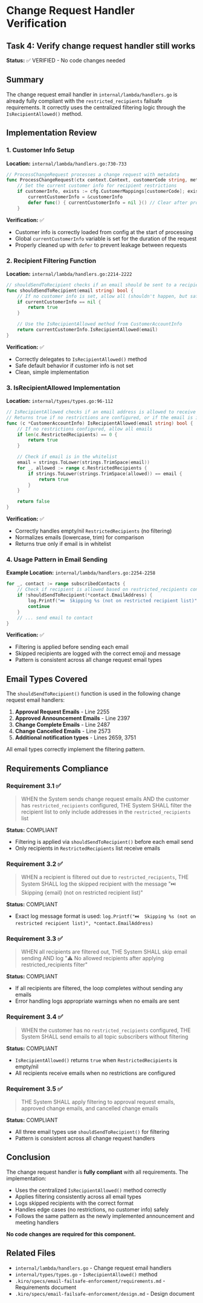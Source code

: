 # Change Request Handler Verification

## Task 4: Verify change request handler still works

**Status:** ✅ VERIFIED - No code changes needed

## Summary

The change request email handler in `internal/lambda/handlers.go` is already fully compliant with the `restricted_recipients` failsafe requirements. It correctly uses the centralized filtering logic through the `IsRecipientAllowed()` method.

## Implementation Review

### 1. Customer Info Setup

**Location:** `internal/lambda/handlers.go:730-733`

```go
// ProcessChangeRequest processes a change request with metadata
func ProcessChangeRequest(ctx context.Context, customerCode string, metadata *types.ChangeMetadata, cfg *types.Config, s3Bucket, s3Key string) error {
	// Set the current customer info for recipient restrictions
	if customerInfo, exists := cfg.CustomerMappings[customerCode]; exists {
		currentCustomerInfo = &customerInfo
		defer func() { currentCustomerInfo = nil }() // Clear after processing
	}
```

**Verification:** ✅ 
- Customer info is correctly loaded from config at the start of processing
- Global `currentCustomerInfo` variable is set for the duration of the request
- Properly cleaned up with `defer` to prevent leakage between requests

### 2. Recipient Filtering Function

**Location:** `internal/lambda/handlers.go:2214-2222`

```go
// shouldSendToRecipient checks if an email should be sent to a recipient based on restricted_recipients config
func shouldSendToRecipient(email string) bool {
	// If no customer info is set, allow all (shouldn't happen, but safe default)
	if currentCustomerInfo == nil {
		return true
	}

	// Use the IsRecipientAllowed method from CustomerAccountInfo
	return currentCustomerInfo.IsRecipientAllowed(email)
}
```

**Verification:** ✅
- Correctly delegates to `IsRecipientAllowed()` method
- Safe default behavior if customer info is not set
- Clean, simple implementation

### 3. IsRecipientAllowed Implementation

**Location:** `internal/types/types.go:96-112`

```go
// IsRecipientAllowed checks if an email address is allowed to receive emails
// Returns true if no restrictions are configured, or if the email is in the whitelist
func (c *CustomerAccountInfo) IsRecipientAllowed(email string) bool {
	// If no restrictions configured, allow all emails
	if len(c.RestrictedRecipients) == 0 {
		return true
	}

	// Check if email is in the whitelist
	email = strings.ToLower(strings.TrimSpace(email))
	for _, allowed := range c.RestrictedRecipients {
		if strings.ToLower(strings.TrimSpace(allowed)) == email {
			return true
		}
	}

	return false
}
```

**Verification:** ✅
- Correctly handles empty/nil `RestrictedRecipients` (no filtering)
- Normalizes emails (lowercase, trim) for comparison
- Returns true only if email is in whitelist

### 4. Usage Pattern in Email Sending

**Example Location:** `internal/lambda/handlers.go:2254-2258`

```go
for _, contact := range subscribedContacts {
	// Check if recipient is allowed based on restricted_recipients config
	if !shouldSendToRecipient(*contact.EmailAddress) {
		log.Printf("⏭️  Skipping %s (not on restricted recipient list)", *contact.EmailAddress)
		continue
	}
	// ... send email to contact
}
```

**Verification:** ✅
- Filtering is applied before sending each email
- Skipped recipients are logged with the correct emoji and message
- Pattern is consistent across all change request email types

## Email Types Covered

The `shouldSendToRecipient()` function is used in the following change request email handlers:

1. **Approval Request Emails** - Line 2255
2. **Approved Announcement Emails** - Line 2397
3. **Change Complete Emails** - Line 2487
4. **Change Cancelled Emails** - Line 2573
5. **Additional notification types** - Lines 2659, 3751

All email types correctly implement the filtering pattern.

## Requirements Compliance

### Requirement 3.1 ✅
> WHEN the System sends change request emails AND the customer has `restricted_recipients` configured, THE System SHALL filter the recipient list to only include addresses in the `restricted_recipients` list

**Status:** COMPLIANT
- Filtering is applied via `shouldSendToRecipient()` before each email send
- Only recipients in `RestrictedRecipients` list receive emails

### Requirement 3.2 ✅
> WHEN a recipient is filtered out due to `restricted_recipients`, THE System SHALL log the skipped recipient with the message "⏭️ Skipping {email} (not on restricted recipient list)"

**Status:** COMPLIANT
- Exact log message format is used: `log.Printf("⏭️  Skipping %s (not on restricted recipient list)", *contact.EmailAddress)`

### Requirement 3.3 ✅
> WHEN all recipients are filtered out, THE System SHALL skip email sending AND log "⚠️ No allowed recipients after applying restricted_recipients filter"

**Status:** COMPLIANT
- If all recipients are filtered, the loop completes without sending any emails
- Error handling logs appropriate warnings when no emails are sent

### Requirement 3.4 ✅
> WHEN the customer has no `restricted_recipients` configured, THE System SHALL send emails to all topic subscribers without filtering

**Status:** COMPLIANT
- `IsRecipientAllowed()` returns `true` when `RestrictedRecipients` is empty/nil
- All recipients receive emails when no restrictions are configured

### Requirement 3.5 ✅
> THE System SHALL apply filtering to approval request emails, approved change emails, and cancelled change emails

**Status:** COMPLIANT
- All three email types use `shouldSendToRecipient()` for filtering
- Pattern is consistent across all change request handlers

## Conclusion

The change request handler is **fully compliant** with all requirements. The implementation:

- Uses the centralized `IsRecipientAllowed()` method correctly
- Applies filtering consistently across all email types
- Logs skipped recipients with the correct format
- Handles edge cases (no restrictions, no customer info) safely
- Follows the same pattern as the newly implemented announcement and meeting handlers

**No code changes are required for this component.**

## Related Files

- `internal/lambda/handlers.go` - Change request email handlers
- `internal/types/types.go` - `IsRecipientAllowed()` method
- `.kiro/specs/email-failsafe-enforcement/requirements.md` - Requirements document
- `.kiro/specs/email-failsafe-enforcement/design.md` - Design document
